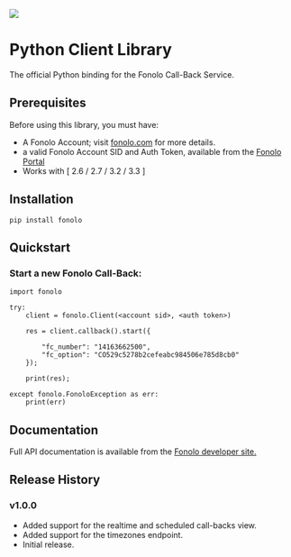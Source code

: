 <a href="https://fonolo.com" target="_blank"><img src="https://portal.fonolo.com/static/1.0/images/fonolo_logo_large.png"/></a>

# Python Client Library

The official Python binding for the Fonolo Call-Back Service.

## Prerequisites

Before using this library, you must have:

* A Fonolo Account; visit [fonolo.com](https://fonolo.com/) for more details.
* a valid Fonolo Account SID and Auth Token, available from the [Fonolo Portal](https://portal.fonolo.com/)
* Works with [ 2.6 / 2.7 / 3.2 / 3.3 ]

## Installation

```
pip install fonolo
```

## Quickstart

### Start a new Fonolo Call-Back:

    import fonolo

    try:
        client = fonolo.Client(<account sid>, <auth token>)

        res = client.callback().start({

            "fc_number": "14163662500",
            "fc_option": "CO529c5278b2cefeabc984506e785d8cb0"
        });

        print(res);

    except fonolo.FonoloException as err:
        print(err)


## Documentation

Full API documentation is available from the [Fonolo developer site.][fonolo dev site]

## Release History

### v1.0.0
* Added support for the realtime and scheduled call-backs view.
* Added support for the timezones endpoint.
* Initial release.

[fonolo dev site]:  https://fonolo.com/help/api/
